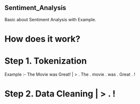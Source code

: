 ## Sentiment_Analysis
Basic about Sentiment Analysis with Example.


# How does it work?

# Step 1. Tokenization
Example :- The Movie was Great!
      |
      >
     . The 
     . movie
     . was
     . Great
     . !
     
     
# Step 2. Data Cleaning | > . ! 
